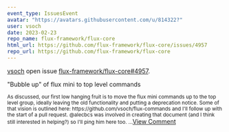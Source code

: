 ```yaml
---
event_type: IssuesEvent
avatar: "https://avatars.githubusercontent.com/u/814322?"
user: vsoch
date: 2023-02-23
repo_name: flux-framework/flux-core
html_url: https://github.com/flux-framework/flux-core/issues/4957
repo_url: https://github.com/flux-framework/flux-core
---
```


<a href='https://github.com/vsoch' target='_blank'>vsoch</a> open issue <a href='https://github.com/flux-framework/flux-core/issues/4957' target='_blank'>flux-framework/flux-core#4957</a>.

<p>"Bubble up" of flux mini to top level commands</p><small>As discussed, our first low hanging fruit is to move the flux mini commands up to the top level group, ideally leaving the old functionality and putting a deprecation notice. Some of that vision is outlined here: https://github.com/vsoch/flux-commands and I'll follow up with the start of a pull request. @alecbcs was involved in creating that document (and I think still interested in helping?) so I'll ping him here too....</small><a href='https://github.com/flux-framework/flux-core/issues/4957' target='_blank'>View Comment</a>